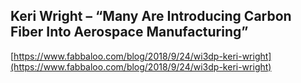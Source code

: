 ## Keri Wright – “Many Are Introducing Carbon Fiber Into Aerospace Manufacturing”
  
  [https://www.fabbaloo.com/blog/2018/9/24/wi3dp-keri-wright](https://www.fabbaloo.com/blog/2018/9/24/wi3dp-keri-wright)